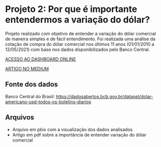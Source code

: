 # Projeto 2: Por que é importante entendermos a variação do dólar?

Projeto realizado com objetivo de entender a variação do dólar comercial de maneira simples e de fácil entendimento. Foi realizada uma análise da cotação de compra do dólar comercial nos últimos 11 anos (01/01/2010 a 12/05/2021) com base nos dados disponibilizados pelo Banco Central.

[ACESSO AO DASHBOARD ONLINE](https://app.powerbi.com/view?r=eyJrIjoiYWI2ODlmMTQtODk2NS00NzE5LTgzNmYtMzM1YjZhNmFmYzAzIiwidCI6ImNhMGRiYTRiLTRlYTktNGVkNS04ODMwLTUzNzk5MzkwZWMzNSJ9&pageName=ReportSection)

[ARTIGO NO MEDIUM](https://theresarocha.medium.com/por-que-%C3%A9-importante-entendermos-a-varia%C3%A7%C3%A3o-do-d%C3%B3lar-7165393db8dc)

## Fonte dos dados

Banco Central do Brasil: https://dadosabertos.bcb.gov.br/dataset/dolar-americano-usd-todos-os-boletins-diarios

## Arquivos

- Arquivo em pbix com a visualização dos dados analisados
- Artigo em pdf sobre a importância de entender variação do dólar comercial

